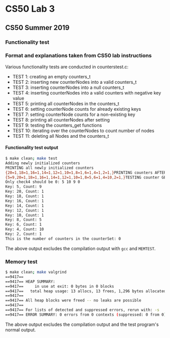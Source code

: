 # CS50 Lab 3
## CS50 Summer 2019

### Functionality test
### Format and explanations taken from CS50 lab instructions

Various functionality tests are conducted in counterstest.c:

* TEST 1: creating an empty counters_t
* TEST 2: inserting new counterNodes into a valid counters_t
* TEST 3: inserting counterNodes into a null counters_t
* TEST 4: inserting counterNodes into a valid counters with negative key value
* TEST 5: printing all counterNodes in the counters_t
* TEST 6: setting counterNode counts for already existing keys
* TEST 7: setting counterNode counts for a non-existing key
* TEST 8: printing all counterNodes after setting
* TEST 9: testing the counters_get functions
* TEST 10: iterating over the counterNodes to count number of nodes
* TEST 11: deleting all Nodes and the counters_t


#### Functionality test output
```bash
$ make clean; make test
Adding newly initialized counters
PRINTING all newly initialized counters
{20=1,18=1,16=1,14=1,12=1,10=1,8=1,6=1,4=1,2=1,}PRINTING counters AFTER setting
{5=9,20=1,18=1,16=1,14=1,12=1,10=1,8=5,6=1,4=10,2=1,}TESTING counter GET function
Only check4 should be 0: 5 10 9 0
Key: 5, Count: 9
Key: 20, Count: 1
Key: 18, Count: 1
Key: 16, Count: 1
Key: 14, Count: 1
Key: 12, Count: 1
Key: 10, Count: 1
Key: 8, Count: 5
Key: 6, Count: 1
Key: 4, Count: 10
Key: 2, Count: 1
This is the number of counters in the counterSet: 0
```

The above output excludes the compilation output with `gcc` and `MEMTEST`.


### Memory test
```bash
$ make clean; make valgrind
==9417==
==9417== HEAP SUMMARY:
==9417==     in use at exit: 0 bytes in 0 blocks
==9417==   total heap usage: 13 allocs, 13 frees, 1,296 bytes allocated
==9417==
==9417== All heap blocks were freed -- no leaks are possible
==9417==
==9417== For lists of detected and suppressed errors, rerun with: -s
==9417== ERROR SUMMARY: 0 errors from 0 contexts (suppressed: 0 from 0)
```

The above output excludes the compilation output and the test program's normal output.
